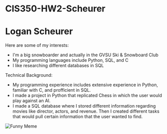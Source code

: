 # CIS350-HW2-Scheurer
# Logan Scheurer

Here are some of my interests:
- I'm a big snowboarder and actually in the GVSU Ski & Snowboard Club
- My programming languages include Python, SQL, and C
- I like researching different databases in SQL


Technical Background:
- My programming experience includes extensive experience in Python, familiar with C, and profficient in SQL. 
- I made a project in Python that replicated Chess in which the user would play against an AI.
- I made a SQL database where I stored different information regarding movies like director, actors, and revenue. Then I created different tasks that would pull certain information that the user wanted to find.



![Funny Meme](https://images.wondershare.com/filmora/article-images/Sad-Frog-meme.JPG)